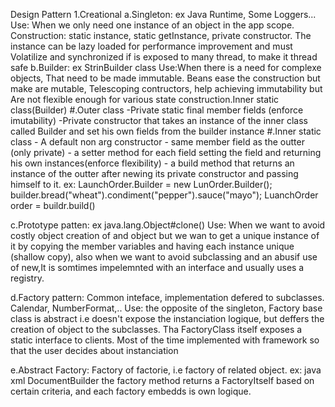 Design Pattern
  1.Creational
    a.Singleton: ex Java Runtime, Some Loggers...
      Use: When we only need one instance of an object in the app scope.
      Construction: static instance, static getInstance, private constructor.
                    The instance can be lazy loaded for performance improvement and must 
                    Volatilize and synchronized if is exposed to many thread, to make it thread safe
    b.Builder: ex StrinBuilder class
      Use:When there is a need for complexe objects, That need to be made immutable. Beans ease the 
          construction but make are mutable, Telescoping contructors, help achieving immutability but
          Are not flexible enough for various state construction.Inner static class(Builder)
          #.Outer class
		-Private static final member fields (enforce imutability)
                -Private constructor that takes an instance of the inner class called Builder 
                   and set his own fields from the builder instance
          #.Inner static class
                - A default non arg constructor
                - same member field as the outter (only private)
                - a setter method for each field setting the field and returning his own instances(enforce flexibility)
                - a build method that returns an instance of the outter after newing  its private
                  constructor and passing himself to it.
                  ex: LaunchOrder.Builder = new LunOrder.Builder();
			builder.bread("wheat").condiment("pepper").sauce("mayo");
                        LuanchOrder order = buildr.build()

   c.Prototype patten: ex java.lang.Object#clone()
     Use: When we want to avoid costly object creation of and object but we wan to get a unique instance of it
	  by copying the member variables and having each instance unique (shallow copy), also when we want to avoid subclassing and an
          abusif use of new,It is somtimes impelemnted with an interface and usually uses a registry.

   d.Factory pattern: Common inteface, implementation defered to subclasses. Calendar, NumberFormat,..
     	  Use: the opposite of the singleton, Factory base class is abstract i.e doesn't expose the instanciation logique,
		but deffers the creation of object to the subclasses. Tha FactoryClass itself exposes a static interface to clients.
                Most of the time implemented with framework so that the user decides about instanciation
   
   e.Abstract Factory: Factory of factorie, i.e factory of related object. ex: java xml DocumentBuilder
   	the factory method returns a FactoryItself based on certain criteria, and each factory embedds is 
        own logique.

          

		      	         
                

          
          
       

      
